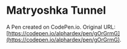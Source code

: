 # Matryoshka Tunnel

A Pen created on CodePen.io. Original URL: [https://codepen.io/alphardex/pen/gOrGrmG](https://codepen.io/alphardex/pen/gOrGrmG).


